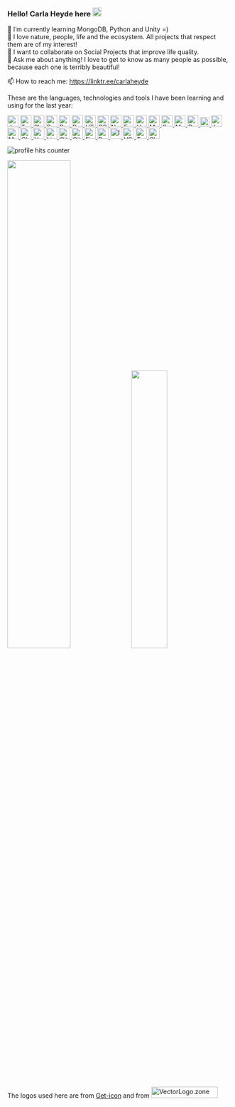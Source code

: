 ### Hello! Carla Heyde here <img src="https://img.icons8.com/stickers/100/000000/like--v1.png" height=20/>

🤔 I’m currently learning MongoDB, Python and Unity =)</br>
🌱 I love nature, people, life and the ecosystem. All projects that respect them are of my interest!</br>
👯 I want to collaborate on Social Projects that improve life quality.</br>
💬 Ask me about anything! I love to get to know as many people as possible, because each one is terribly beautiful!</br>

📫 How to reach me: https://linktr.ee/carlaheyde &nbsp; &nbsp;</br> 

These are the languages, technologies and tools I have been learning and using for the last year:
<p>
   <a href="https://developer.mozilla.org/en-US/docs/Web/JavaScript" title="JavaScript" target="_blank">
	<img src="https://github.com/get-icon/geticon/blob/master/icons/javascript.svg" alt="JavaScript" width="25px" height="25px">
   </a>
   <a href="https://www.typescriptlang.org/" title="TypeScript" target="_blank">
	<img src="https://www.vectorlogo.zone/logos/typescriptlang/typescriptlang-icon.svg" alt="TypeScript" width="25px" height="25px" style= "max-width: 100%;">
   </a>
   <a href="https://www.shellscript.sh/" title="Shell" target="_blank">
   	<img src="https://www.vectorlogo.zone/logos/gnu_bash/gnu_bash-icon.svg" alt="Shell" width="25px" height="25px" style= "max-width: 100%;">
   </a>  
   <a href="https://www.python.org/" title="Python" target="_blank">
	   <img src="https://www.vectorlogo.zone/logos/python/python-icon.svg" alt="Python" width="25px" height="25px" style= "max-width: 100%;">
   </a> 
   <a href="https://reactjs.org/" title="React" target="_blank">
	   <img src="https://www.vectorlogo.zone/logos/reactjs/reactjs-icon.svg" alt="React" width="25px" height="25px" style= "max-width: 100%;">
   </a>   
   <a href="https://redux.js.org/" title="Redux" target="_blank">
	   <img src="https://github.com/get-icon/geticon/blob/master/icons/redux.svg" alt="Redux" width="25px" height="25px" style= "max-width: 100%;">
   </a>   
   <a href="https://www.w3schools.com/html/default.asp" title="HTML5" target="_blank">
	   <img src="https://www.vectorlogo.zone/logos/w3_html5/w3_html5-icon.svg" alt="HTML5" width="25px" height="25px"style= "max-width: 100%;">
   </a>   
   <a href="https://www.w3.org/TR/CSS/" title="CSS" target="_blank">
	   <img src="https://www.vectorlogo.zone/logos/w3_css/w3_css-icon.svg" alt="CSS" width="25px" height="25px" style= "max-width: 100%;">
   </a>   
   <a href="https://nodejs.org/en/" title="Node,js" target="_blank">
	   <img src="https://www.vectorlogo.zone/logos/nodejs/nodejs-icon.svg" alt="Node.js" width="25px" height="25px" style= "max-width: 100%;">
   </a>   
   <a href="http://expressjs.com/" title="Express" target="_blank">
	   <img src="https://www.vectorlogo.zone/logos/expressjs/expressjs-icon.svg" alt="Express" width="25px" height="25px" style= "max-width: 100%;">
   </a> 
   <a href="https://www.heroku.com/home" title="Heroku" target="_blank">
	<img src="https://www.vectorlogo.zone/logos/heroku/heroku-icon.svg" alt="Heroku" width="25px" height="25px" style= "max-width: 100%;">
   </a>   
   <a href="https://dev.mysql.com/" title="MySQL" target="_blank">
	<img src="https://www.vectorlogo.zone/logos/mysql/mysql-icon.svg" alt="MySQL" width="25px" height="25px" style= "max-width: 100%;">
   </a>   
   <a href="https://sequelize.org/" title="Sequelize" target="_blank">
	<img src="https://www.vectorlogo.zone/logos/sequelizejs/sequelizejs-icon.svg" alt="Sequelize" width="25px" height="25px" style= "max-width: 100%;">
   </a>   
   <a href="https://www.mongodb.com/" title="MongoDB" target="_blank">
	<img src="https://www.vectorlogo.zone/logos/mongodb/mongodb-icon.svg" alt="MongoDB" width="25px" height="25px" style= "max-width: 100%;">
   </a>  
   <a href="https://docs.docker.com/" title="Docker" target="_blank">
	<img src="https://www.vectorlogo.zone/logos/docker/docker-icon.svg" alt="Docker" width="25px" height="25px"" style= "max-width: 100%;">
   </a> 
																	         <a href="https://www.cypress.io" title="Cypress" target="_blank">
	 <img src="https://github.com/get-icon/geticon/blob/master/icons/cypress.svg" alt="Cypress" width="21px" height="21px" style= "max-width: 100%;">
   </a>
   <a href="https://jestjs.io/" title="Jest" target="_blank">
	<img src="https://www.vectorlogo.zone/logos/jestjsio/jestjsio-icon.svg" alt="Jest" width="25px" height="25px"" style= "max-width: 100%;">
   </a>
   <a href="https://mochajs.org/" title="Mocha" target="_blank">
	<img src="https://www.vectorlogo.zone/logos/mochajs/mochajs-icon.svg" alt="Mocha" width="25px" height="25px"" style= "max-width: 100%;">
   </a>
   <a href="https://www.chaijs.com/." title="Chai" target="_blank">
	<img src="https://www.vectorlogo.zone/logos/chaijs/chaijs-icon.svg" alt="Chai" width="25px" height="25px"" style= "max-width: 100%;">
   </a>
   <a href="https://unity.com/" title="Unity" target="_blank">
	<img src="https://www.vectorlogo.zone/logos/unity3d/unity3d-icon.svg" alt="Unity" width="25px" height="25px"" style= "max-width: 100%;">
   </a>
   <a href="https://www.linux.org/" title="Linux" target="_blank">
	<img src="https://www.vectorlogo.zone/logos/linux/linux-icon.svg" alt="Linux" width="25px" height="25px"" style="max-width: 100%;">
   </a>
   <a href="https://git-scm.com/" title="Git" target="_blank">
	<img src="https://www.vectorlogo.zone/logos/git-scm/git-scm-icon.svg" alt="Git" width="25px" height="25px"" style="max-width: 100%;">
   </a>
   <a href="https://github.com/" title="GitHub" target="_blank">
	<img src="https://www.vectorlogo.zone/logos/github/github-icon.svg" alt="GitHub" width="25px" height="25px"" style="max-width: 100%;">
   </a>
   <a href="https://www.figma.com/" title="Figma" target="_blank">
	<img src="https://www.vectorlogo.zone/logos/figma/figma-icon.svg" alt="Figma" width="25px" height="25px"" style="max-width: 100%;">
   </a>
   <a href="https://www.postman.com/" title="Postman" target="_blank">
	<img src="https://www.vectorlogo.zone/logos/getpostman/getpostman-icon.svg" alt="Postman" width="25px" height="25px"" style="max-width: 100%;">
   </a>
   <a href="https://insomnia.rest/" title="Insomnia" target="_blank">
	<img src="https://github.com/get-icon/geticon/blob/master/icons/insomnia.svg" alt="Insomnia" width="25px" height="25px"" style="max-width: 100%;">
   </a>
   <a href="https://code.visualstudio.com/" title="VSCode" target="_blank">
	<img src="https://raw.githubusercontent.com/get-icon/geticon/master/icons/visual-studio-code.svg " alt="VSCode" width="25px" height="25px"" style= "max-width: 100%;">
   </a>   
   <a href="https://trello.com/" title="Trello" target="_blank">
	<img src="https://www.vectorlogo.zone/logos/trello/trello-icon.svg" alt="Trello" width="25px" height="25px"" style= "max-width: 100%;">
   </a>
   <a href="https://slack.com/" title="Slack" target="_blank">
	<img src="https://www.vectorlogo.zone/logos/slack/slack-icon.svg" alt="Slack" width="25px" height="25px"" style= "max-width: 100%;">
   </a>																	   <!--    <a href="https://zoom.us/" title="Zoom" target="_blank">
	<img src="https://www.vectorlogo.zone/logos/zoomus/zoomus-icon.svg" alt="Zoom" width="25px" height="25px"" style= "max-width: 100%;">
   </a> -->
<!--    <a href="https://www." title="" target="_blank">
	<img src=" " alt=" " width="25px" height="25px"" style= "max-width: 100%;">
   </a> -->
</p>

<img src="https://hits.seeyoufarm.com/api/count/incr/badge.svg?url=https%3A%2F%2Fgithub.com%2F{cjheyde}1212%2Fhit-counter" alt="profile hits counter"/> 
</a>

<img src="https://github-readme-stats.vercel.app/api?username=cjheyde&theme=buefy&show_icons=true&amp;hide=contribs,issues" width=53% /> &nbsp; <img src="https://github-readme-stats.vercel.app/api/top-langs/?username=cjheyde&theme=buefy&layout=compact" width=40% /> 

The logos used here are from <a href="https://github.com/get-icon/geticon">Get-icon</a> 
and from 
<a href="https://www.vectorlogo.zone" title="VectorLogo.zone">
	<img src="https://www.vectorlogo.zone/logos/vectorlogozone/vectorlogozone-wordmark.svg" alt="VectorLogo.zone" width="150px" height="25px">
</a>

<!-- #### Programming Languages:
<table width="80%">
   <tbody>
      <tr valign="top">
         <td width="5%" align="center"><img src="https://github.com/get-icon/geticon/blob/master/icons/javascript.svg" alt="JavaScript" align="center" height=25/>&nbsp;<span>JavaScript</span></td> 
         <td width="5%" align="center"><img src="https://www.vectorlogo.zone/logos/typescriptlang/typescriptlang-icon.svg" alt="TypeScript" align="center" height=25/>&nbsp;<span>TypeScript</span></td>
         <td width="5%" align="center"><img src="https://www.vectorlogo.zone/logos/gnu_bash/gnu_bash-icon.svg" alt="Shell" align="center" height=25/>&nbsp;<span>Shell</span></td>
         <td width="5%" align="center"><img src="https://www.vectorlogo.zone/logos/python/python-icon.svg" alt="Python" align="center" height=25/>&nbsp;<span>Python</span></td>
      </tr>
   </tbody>
</table> -->

<!-- #### FrontEnd Development:
<table width="80%">
   <tbody>
      <tr valign="top">
         <td width="5%" align="center"><img src="https://www.vectorlogo.zone/logos/reactjs/reactjs-icon.svg" alt="React" align="center" height=25/>&nbsp;<span>React</span></td>
         <td width="5%" align="center"><img src="https://github.com/get-icon/geticon/blob/master/icons/redux.svg" alt="Rdux" align="center" height=25/>&nbsp;<span>Redux</span></td> 
         <td width="5%" align="center"><img src="https://www.vectorlogo.zone/logos/w3_html5/w3_html5-icon.svg" alt="HTML5" align="center" height=25/>&nbsp;<span>HTML5</span></td> 
         <td width="5%" align="center"><img src="https://www.vectorlogo.zone/logos/w3_css/w3_css-icon.svg" alt="CSS3" align="center" height=25/>&nbsp;<span>CSS3</span></td>  
      </tr>
   </tbody>
</table> -->

<!-- #### BackEnd Development:
<table width="80%">
   <tbody>
      <tr valign="top">
         <td width="5%" align="center"><img src="https://www.vectorlogo.zone/logos/nodejs/nodejs-icon.svg" alt="Node.js" align="center" height=25/>&nbsp;<span>Node.js</span></td> 
         <td width="5%" align="center"><img src="https://www.vectorlogo.zone/logos/expressjs/expressjs-icon.svg" alt="Express" align="center" height=25/>&nbsp;<span>Express</span></td> 
      </tr>
   </tbody>
</table> -->

<!-- #### Backend as a Service(BaaS):
<table width="80%">
   <tbody>
      <tr valign="top">
         <td width="5%" align="center"><img src="https://www.vectorlogo.zone/logos/heroku/heroku-icon.svg" alt="Heroku" align="center" height=25/>&nbsp;<span>Heroku</span></td> 
      </tr>
   </tbody>
</table> -->

<!-- #### Databases and ORMs:
<table width="80%">
   <tbody>
      <tr valign="top">
         <td width="5%" align="center"><img src="https://www.vectorlogo.zone/logos/mysql/mysql-icon.svg" align="center" alt="MySQL" height=25/>&nbsp;<span>MySQL</span></td> 
         <td width="5%" align="center"><script src="https://www.vectorlogo.zone/logos/sequelizejs/sequelizejs-icon.svg" align="center" alt="Sequelize" height=25/>&nbsp;<span>Sequelize</span></td>
         <td width="5%" align="center"><script src="https://www.vectorlogo.zone/logos/mongodb/mongodb-icon.svg" align="center" alt="MongoDB" height=25/>&nbsp;<span>MongoDB</span></td>         
      </tr>
   </tbody>
</table> -->

<!-- 
#### Devops:
<table width="80%">
   <tbody>
      <tr valign="top">
         <td width="5%" align="center"><img src="https://www.vectorlogo.zone/logos/docker/docker-icon.svg" alt="Docker" align="center" height=25/>&nbsp;<span>Docker</span></td> 
      </tr>
   </tbody>
</table> -->

																      
<!-- 
#### Testing:
<table width="80%">
   <tbody>
      <tr valign="top">
         <td width="5%" align="center"><img src="https://github.com/get-icon/geticon/blob/master/icons/cypress.svg" align="center" alt="Cypress" height=25/>&nbsp;<span>Cypress</span></td> 
         <td width="5%" align="center"><img src="https://www.vectorlogo.zone/logos/jestjsio/jestjsio-icon.svg" align="center" alt="Jest" height=25/>&nbsp;<span>Jest</span></td> 
         <td width="5%" align="center"><img src="https://www.vectorlogo.zone/logos/mochajs/mochajs-icon.svg" align="center" alt="Mocha" height=25/>&nbsp;<span>Mocha</span></td>
         <td width="5%" align="center"><img src="https://www.vectorlogo.zone/logos/chaijs/chaijs-icon.svg" alt="Chai" height=25/>&nbsp;<span>Chai</span></td>
      </tr>
   </tbody>
</table> -->

														     
<!-- 
#### Game Engines:
Unity
<table width="80%">
   <tbody>
      <tr valign="top">
         <td width="5%" align="center"><img src="https://www.vectorlogo.zone/logos/unity3d/unity3d-icon.svg" align="center" alt="Unity" height=25/>&nbsp;<span>Unity</span></td>
      </tr>
   </tbody>
</table> -->
																       
<!-- 
#### Others:
<table width="80%">
   <tbody>
      <tr valign="top">
         <td width="5%" align="center"><img src="https://www.vectorlogo.zone/logos/linux/linux-icon.svg" align="center" alt="Linux" height=25/>&nbsp;<span>Linux</span></td>
         <td width="5%" align="center"><img src="https://www.vectorlogo.zone/logos/git-scm/git-scm-icon.svg" align="center" alt="Git" height=25/>&nbsp;<span>Git</span></td>
          <td width="5%" align="center"><img src="https://www.vectorlogo.zone/logos/github/github-icon.svg" align="center" alt="GitHub" height=25/>&nbsp;<span>GitHub</span></td>
          <td width="5%" align="center"><img src="https://www.vectorlogo.zone/logos/gnu_bash/gnu_bash-icon.svg" align="center" alt="Bash" height=25/>&nbsp;<span>Bash</span></td>
          <td width="5%" align="center"><img src="https://www.vectorlogo.zone/logos/figma/figma-icon.svg" align="center" alt="Figma" height=25/>&nbsp;<span>Figma</span></td>
          <td width="5%" align="center"><img src="https://www.vectorlogo.zone/logos/getpostman/getpostman-icon.svg" align="center" alt="Postman" height=25/>&nbsp;<span>Postman</span></td>
          <td width="5%" align="center"><img src="https://github.com/get-icon/geticon/blob/master/icons/insomnia.svg" align="center" alt="Insomnia" height=25/>&nbsp;<span>Insomnia</span></td>
      </tr>
   </tbody>
</table> -->

<!--
**cjheyde/cjheyde** is a ✨ _special_ ✨ repository because its `README.md` appears on your GitHub profile.
